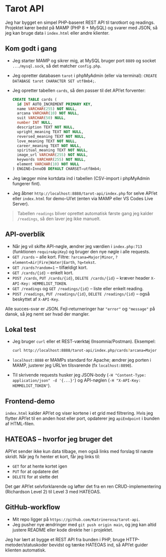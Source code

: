 # Tarot API

Jeg har bygget en simpel PHP-baseret REST API til tarotkort og readings. Projektet kører bedst på MAMP (PHP 8 + MySQL) og svarer med JSON, så jeg kan bruge data i `index.html` eller andre klienter.

## Kom godt i gang
- Jeg starter MAMP og sikrer mig, at MySQL bruger port `8889` og socket `.../mysql.sock`, så det matcher `config.php`.
- Jeg opretter databasen `tarot` i phpMyAdmin (eller via terminal): `CREATE DATABASE tarot CHARACTER SET utf8mb4;`.
- Jeg opretter tabellen `cards`, så den passer til det API’et forventer:

  ```sql
  CREATE TABLE cards (
    id INT AUTO_INCREMENT PRIMARY KEY,
    name VARCHAR(255) NOT NULL,
    arcana VARCHAR(10) NOT NULL,
    suit VARCHAR(50) NULL,
    number INT NULL,
    description TEXT NOT NULL,
    upright_meaning TEXT NOT NULL,
    reversed_meaning TEXT NOT NULL,
    love_meaning TEXT NOT NULL,
    career_meaning TEXT NOT NULL,
    spiritual_meaning TEXT NOT NULL,
    image_url VARCHAR(255) NOT NULL,
    keywords VARCHAR(255) NOT NULL,
    element VARCHAR(10) NOT NULL
  ) ENGINE=InnoDB DEFAULT CHARSET=utf8mb4;
  ```

- Jeg lægger mine kortdata ind i tabellen (CSV-import i phpMyAdmin fungerer fint).
- Jeg åbner `http://localhost:8888/tarot-api/index.php` for selve API’et eller `index.html` for demo-UI’et (enten via MAMP eller VS Codes Live Server).

> Tabellen `readings` bliver oprettet automatisk første gang jeg kalder `/readings`, så den laver jeg ikke manuelt.

## API-overblik
- Når jeg vil skifte API-nøgle, ændrer jeg værdien i `index.php:713` (funktionen `requireApiKey`) og bruger den nye nøgle i alle requests.
- `GET /cards` – alle kort. Filtre: `?arcana=Major|Minor`, `?element=Air|Fire|Water|Earth`, `?q=tekst`.
- `GET /cards?random=1` – tilfældigt kort.
- `GET /cards/{id}` – enkelt kort.
- `POST /cards`, `PUT /cards/{id}`, `DELETE /cards/{id}` – kræver header `X-API-Key: HEMMELIGT_TOKEN`.
- `GET /readings` og `GET /readings/{id}` – liste eller enkelt reading.
- `POST /readings`, `PUT /readings/{id}`, `DELETE /readings/{id}` – også beskyttet af `X-API-Key`.

Alle succes-svar er JSON. Fejl-returneringer har `"error"` og `"message"` på dansk, så jeg nemt ser hvad der mangler.

## Lokal test
- Jeg bruger `curl` eller et REST-værktøj (Insomnia/Postman). Eksempel:

  ```bash
  curl http://localhost:8888/tarot-api/index.php/cards?arcana=Major
  ```

- `localhost:8888` er MAMPs standard for Apache; ændrer jeg porten i MAMP, justerer jeg URL’en tilsvarende (fx `localhost:8890`).
- Til skrivende requests husker jeg JSON-body (`-H "Content-Type: application/json" -d '{...}'`) og API-nøglen (`-H "X-API-Key: HEMMELIGT_TOKEN"`).

## Frontend-demo
`index.html` kalder API’et og viser kortene i et grid med filtrering. Hvis jeg flytter API’et til en anden host eller port, opdaterer jeg `apiEndpoint` i bunden af HTML-filen.

## HATEOAS – hvorfor jeg bruger det
API’et sender ikke kun data tilbage, men også links med forslag til næste skridt. Når jeg fx henter et kort, får jeg links til:
- `GET` for at hente kortet igen
- `PUT` for at opdatere det
- `DELETE` for at slette det

Det gør API’et selvforklarende og løfter det fra en ren CRUD-implementering (Richardson Level 2) til Level 3 med HATEOAS.

## GitHub-workflow
- Mit repo ligger på `https://github.com/Katrinerosa/tarot-api`.
- Jeg pusher nye ændringer med `git push origin main`, og jeg kan altid justere README eller kode direkte her i projektet.

Jeg har lært at bygge et REST API fra bunden i PHP, bruge HTTP-metoder/statuskoder bevidst og tænke HATEOAS ind, så API’et guider klienten automatisk.
